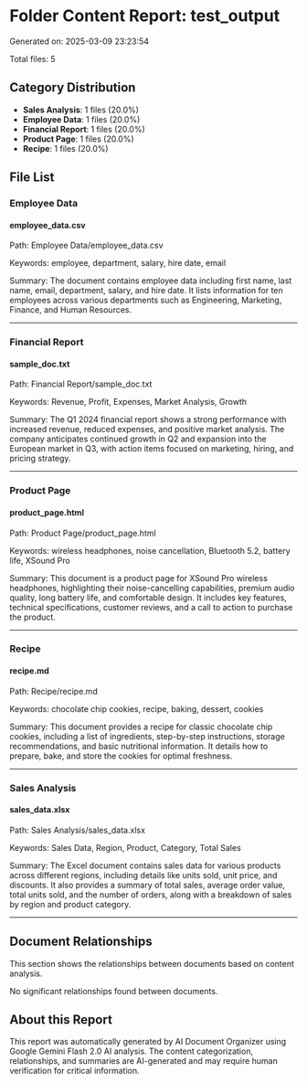 # Folder Content Report: test_output

Generated on: 2025-03-09 23:23:54

Total files: 5

## Category Distribution

- **Sales Analysis**: 1 files (20.0%)
- **Employee Data**: 1 files (20.0%)
- **Financial Report**: 1 files (20.0%)
- **Product Page**: 1 files (20.0%)
- **Recipe**: 1 files (20.0%)

## File List

### Employee Data

#### employee_data.csv

Path: Employee Data/employee_data.csv

Keywords: employee, department, salary, hire date, email

Summary:
The document contains employee data including first name, last name, email, department, salary, and hire date. It lists information for ten employees across various departments such as Engineering, Marketing, Finance, and Human Resources.

---

### Financial Report

#### sample_doc.txt

Path: Financial Report/sample_doc.txt

Keywords: Revenue, Profit, Expenses, Market Analysis, Growth

Summary:
The Q1 2024 financial report shows a strong performance with increased revenue, reduced expenses, and positive market analysis. The company anticipates continued growth in Q2 and expansion into the European market in Q3, with action items focused on marketing, hiring, and pricing strategy.

---

### Product Page

#### product_page.html

Path: Product Page/product_page.html

Keywords: wireless headphones, noise cancellation, Bluetooth 5.2, battery life, XSound Pro

Summary:
This document is a product page for XSound Pro wireless headphones, highlighting their noise-cancelling capabilities, premium audio quality, long battery life, and comfortable design. It includes key features, technical specifications, customer reviews, and a call to action to purchase the product.

---

### Recipe

#### recipe.md

Path: Recipe/recipe.md

Keywords: chocolate chip cookies, recipe, baking, dessert, cookies

Summary:
This document provides a recipe for classic chocolate chip cookies, including a list of ingredients, step-by-step instructions, storage recommendations, and basic nutritional information. It details how to prepare, bake, and store the cookies for optimal freshness.

---

### Sales Analysis

#### sales_data.xlsx

Path: Sales Analysis/sales_data.xlsx

Keywords: Sales Data, Region, Product, Category, Total Sales

Summary:
The Excel document contains sales data for various products across different regions, including details like units sold, unit price, and discounts. It also provides a summary of total sales, average order value, total units sold, and the number of orders, along with a breakdown of sales by region and product category.

---


## Document Relationships

This section shows the relationships between documents based on content analysis.

No significant relationships found between documents.


## About this Report

This report was automatically generated by AI Document Organizer using Google Gemini Flash 2.0 AI analysis.
The content categorization, relationships, and summaries are AI-generated and may require human verification for critical information.
